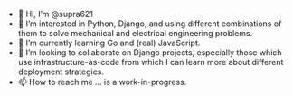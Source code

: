 - 👋 Hi, I’m @supra621
- 👀 I’m interested in Python, Django, and using different combinations of them to solve mechanical and electrical engineering problems.
- 🌱 I’m currently learning Go and (real) JavaScript.
- 💞️ I’m looking to collaborate on Django projects, especially those which use infrastructure-as-code from which I can learn more about different deployment strategies.
- 📫 How to reach me ... is a work-in-progress.

<!---
supra621/supra621 is a ✨ special ✨ repository because its `README.md` (this file) appears on your GitHub profile.
You can click the Preview link to take a look at your changes.
--->
